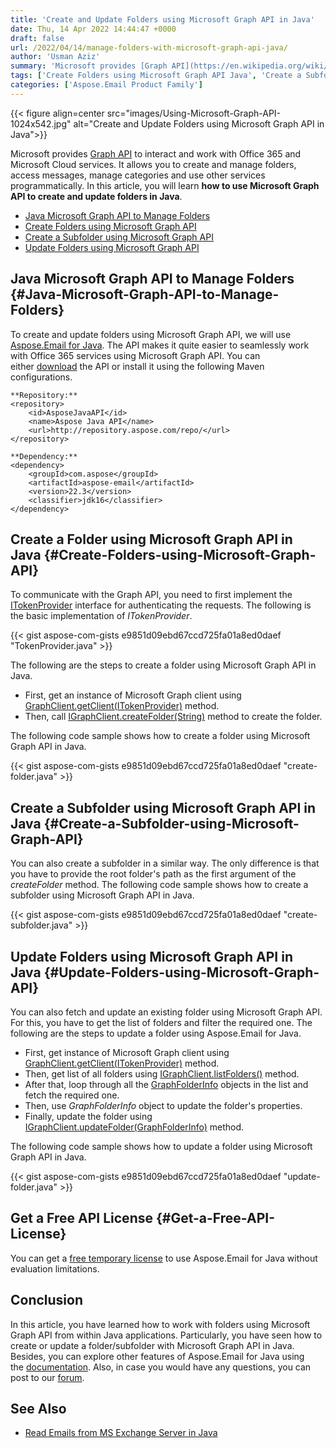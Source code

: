 ```yaml
---
title: 'Create and Update Folders using Microsoft Graph API in Java'
date: Thu, 14 Apr 2022 14:44:47 +0000
draft: false
url: /2022/04/14/manage-folders-with-microsoft-graph-api-java/
author: 'Usman Aziz'
summary: 'Microsoft provides [Graph API](https://en.wikipedia.org/wiki/Microsoft_Graph) to interact and work with Office 365 and Microsoft Cloud services. It allows you to create and manage folders, access messages, manage categories and use other services programmatically. In this article, you will learn **how to use Microsoft Graph API to create and update folders in Java**.'
tags: ['Create Folders using Microsoft Graph API Java', 'Create a Subfolder using Microsoft Graph API Java', 'Java Microsoft Graph API to Manage Folders', 'Update Folders using Microsoft Graph API Java']
categories: ['Aspose.Email Product Family']
---
```




{{< figure align=center src="images/Using-Microsoft-Graph-API-1024x542.jpg" alt="Create and Update Folders using Microsoft Graph API in Java">}}


Microsoft provides [Graph API](https://en.wikipedia.org/wiki/Microsoft_Graph) to interact and work with Office 365 and Microsoft Cloud services. It allows you to create and manage folders, access messages, manage categories and use other services programmatically. In this article, you will learn **how to use Microsoft Graph API to create and update folders in Java**.

*   [Java Microsoft Graph API to Manage Folders](#Java-Microsoft-Graph-API-to-Manage-Folders)
*   [Create Folders using Microsoft Graph API](#Create-Folders-using-Microsoft-Graph-API)
*   [Create a Subfolder using Microsoft Graph API](#Create-a-Subfolder-using-Microsoft-Graph-API)
*   [Update Folders using Microsoft Graph API](#Update-Folders-using-Microsoft-Graph-API)

## Java Microsoft Graph API to Manage Folders {#Java-Microsoft-Graph-API-to-Manage-Folders}

To create and update folders using Microsoft Graph API, we will use [Aspose.Email for Java](https://products.aspose.com/email/java/). The API makes it quite easier to seamlessly work with Office 365 services using Microsoft Graph API. You can either [download](https://downloads.aspose.com/email/java/) the API or install it using the following Maven configurations.

```
**Repository:**
<repository>
    <id>AsposeJavaAPI</id>
    <name>Aspose Java API</name>
    <url>http://repository.aspose.com/repo/</url>
</repository>

**Dependency:**
<dependency>
    <groupId>com.aspose</groupId>
    <artifactId>aspose-email</artifactId>
    <version>22.3</version>
    <classifier>jdk16</classifier>
</dependency>
```

## Create a Folder using Microsoft Graph API in Java {#Create-Folders-using-Microsoft-Graph-API}

To communicate with the Graph API, you need to first implement the [ITokenProvider](https://apireference.aspose.com/email/java/com.aspose.email/ITokenProvider) interface for authenticating the requests. The following is the basic implementation of _ITokenProvider_.

{{< gist aspose-com-gists e9851d09ebd67ccd725fa01a8ed0daef "TokenProvider.java" >}}

The following are the steps to create a folder using Microsoft Graph API in Java.

*   First, get an instance of Microsoft Graph client using [GraphClient.getClient(ITokenProvider)](https://apireference.aspose.com/email/java/com.aspose.email/GraphClient#getClient(com.aspose.email.ITokenProvider)) method.
*   Then, call [IGraphClient.createFolder(String)](https://apireference.aspose.com/email/java/com.aspose.email/IGraphClient#createFolder(java.lang.String)) method to create the folder.

The following code sample shows how to create a folder using Microsoft Graph API in Java.

{{< gist aspose-com-gists e9851d09ebd67ccd725fa01a8ed0daef "create-folder.java" >}}

## Create a Subfolder using Microsoft Graph API in Java {#Create-a-Subfolder-using-Microsoft-Graph-API}

You can also create a subfolder in a similar way. The only difference is that you have to provide the root folder's path as the first argument of the _createFolder_ method. The following code sample shows how to create a subfolder using Microsoft Graph API in Java.

{{< gist aspose-com-gists e9851d09ebd67ccd725fa01a8ed0daef "create-subfolder.java" >}}

## Update Folders using Microsoft Graph API in Java {#Update-Folders-using-Microsoft-Graph-API}

You can also fetch and update an existing folder using Microsoft Graph API. For this, you have to get the list of folders and filter the required one. The following are the steps to update a folder using Aspose.Email for Java.

*   First, get instance of Microsoft Graph client using [GraphClient.getClient(ITokenProvider)](https://apireference.aspose.com/email/java/com.aspose.email/GraphClient#getClient(com.aspose.email.ITokenProvider)) method.
*   Then, get list of all folders using [IGraphClient.listFolders()](https://apireference.aspose.com/email/java/com.aspose.email/IGraphClient#listFolders()) method.
*   After that, loop through all the [GraphFolderInfo](https://apireference.aspose.com/email/java/com.aspose.email/GraphFolderInfo) objects in the list and fetch the required one.
*   Then, use _GraphFolderInfo_ object to update the folder's properties.
*   Finally, update the folder using [IGraphClient.updateFolder(GraphFolderInfo)](https://apireference.aspose.com/email/java/com.aspose.email/IGraphClient#updateFolder(com.aspose.email.GraphFolderInfo)) method.

The following code sample shows how to update a folder using Microsoft Graph API in Java.

{{< gist aspose-com-gists e9851d09ebd67ccd725fa01a8ed0daef "update-folder.java" >}}

## Get a Free API License {#Get-a-Free-API-License}

You can get a [free temporary license](https://purchase.aspose.com/temporary-license) to use Aspose.Email for Java without evaluation limitations.

## Conclusion

In this article, you have learned how to work with folders using Microsoft Graph API from within Java applications. Particularly, you have seen how to create or update a folder/subfolder with Microsoft Graph API in Java. Besides, you can explore other features of Aspose.Email for Java using the [documentation](https://docs.aspose.com/email/java/). Also, in case you would have any questions, you can post to our [forum](https://forum.aspose.com/).

## See Also

*   [Read Emails from MS Exchange Server in Java](https://blog.aspose.com/2021/03/22/read-emails-from-ms-exchange-server-using-java/)




